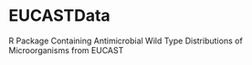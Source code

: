 # EUCASTData
R Package Containing Antimicrobial Wild Type Distributions of Microorganisms from EUCAST
